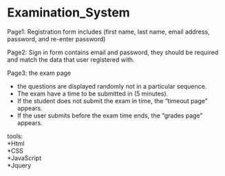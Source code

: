# Examination_System
Page1:
Registration form includes (first name, last name, email address, password, and re-enter password)

Page2:
Sign in form contains email and password, they should be required and match the data that user registered with.

Page3: the exam page

- the questions are displayed randomly not in a particular sequence.
- The exam have a time to be submitted in (5 minutes).
- If the student does not submit the exam in time, the “timeout page” appears.
- If the user submits before the exam time ends, the “grades page” appears.

tools:  
*Html   
*CSS  
*JavaScript  
*Jquery  
